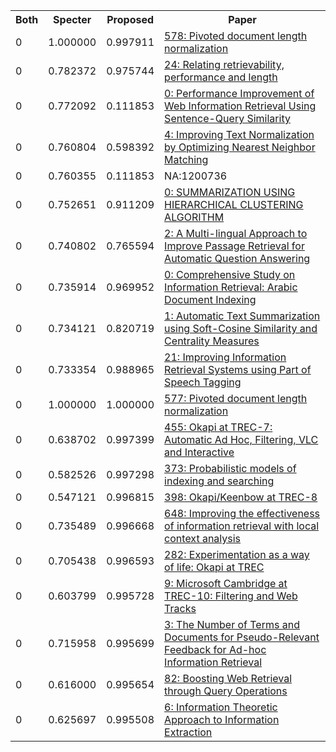 <html><table><tr>
<th>Both</th>
<th>Specter</th>
<th>Proposed</th>
<th>Paper</th>
</tr>
<tr>
<td>0</td>
<td>1.000000</td>
<td>0.997911</td>
<td><a href="https://www.semanticscholar.org/paper/2dea7a926fa54decb993d3c23e0140f45e15c4d8">578: Pivoted document length normalization</a></td>
</tr>
<tr>
<td>0</td>
<td>0.782372</td>
<td>0.975744</td>
<td><a href="https://www.semanticscholar.org/paper/e114bb9d869dbbaad7550ab54852ea073d18c746">24: Relating retrievability, performance and length</a></td>
</tr>
<tr>
<td>0</td>
<td>0.772092</td>
<td>0.111853</td>
<td><a href="https://www.semanticscholar.org/paper/c50946ca468e69b98f754a6109e9c3945db06bd8">0: Performance Improvement of Web Information Retrieval Using Sentence-Query Similarity</a></td>
</tr>
<tr>
<td>0</td>
<td>0.760804</td>
<td>0.598392</td>
<td><a href="https://www.semanticscholar.org/paper/71f4e7b305e91b7fa40d9729c31da8329490fff3">4: Improving Text Normalization by Optimizing Nearest Neighbor Matching</a></td>
</tr>
<tr>
<td>0</td>
<td>0.760355</td>
<td>0.111853</td>
<td>NA:1200736</td>
</tr>
<tr>
<td>0</td>
<td>0.752651</td>
<td>0.911209</td>
<td><a href="https://www.semanticscholar.org/paper/8c9285b171820d2301ab50a6cbb3a02fd5c86dc9">0: SUMMARIZATION USING HIERARCHICAL CLUSTERING ALGORITHM</a></td>
</tr>
<tr>
<td>0</td>
<td>0.740802</td>
<td>0.765594</td>
<td><a href="https://www.semanticscholar.org/paper/370578b479936a9d1c6771e0e1a4ead50dc42049">2: A Multi-lingual Approach to Improve Passage Retrieval for Automatic Question Answering</a></td>
</tr>
<tr>
<td>0</td>
<td>0.735914</td>
<td>0.969952</td>
<td><a href="https://www.semanticscholar.org/paper/477821ad1844b20eb61952ff0023104e6c8377be">0: Comprehensive Study on Information Retrieval: Arabic Document Indexing</a></td>
</tr>
<tr>
<td>0</td>
<td>0.734121</td>
<td>0.820719</td>
<td><a href="https://www.semanticscholar.org/paper/16ee8bd854943d0e8b2dd83bc6ed90d5078d69b8">1: Automatic Text Summarization using Soft-Cosine Similarity and Centrality Measures</a></td>
</tr>
<tr>
<td>0</td>
<td>0.733354</td>
<td>0.988965</td>
<td><a href="https://www.semanticscholar.org/paper/78dd4abe2d2525423ea32ea4294a89c2857f2e75">21: Improving Information Retrieval Systems using Part of Speech Tagging</a></td>
</tr>
<tr>
<td>0</td>
<td>1.000000</td>
<td>1.000000</td>
<td><a href="https://www.semanticscholar.org/paper/173443511c450bd8f61e3d1122982f74c94147ae">577: Pivoted document length normalization</a></td>
</tr>
<tr>
<td>0</td>
<td>0.638702</td>
<td>0.997399</td>
<td><a href="https://www.semanticscholar.org/paper/8e948e69da982310a283d04ba185ff2bdcf43a2a">455: Okapi at TREC-7: Automatic Ad Hoc, Filtering, VLC and Interactive</a></td>
</tr>
<tr>
<td>0</td>
<td>0.582526</td>
<td>0.997298</td>
<td><a href="https://www.semanticscholar.org/paper/701db31a4914bb3cbdbeb443a289fe07f535ea7a">373: Probabilistic models of indexing and searching</a></td>
</tr>
<tr>
<td>0</td>
<td>0.547121</td>
<td>0.996815</td>
<td><a href="https://www.semanticscholar.org/paper/74be8c9bbfef2b9bd7ff7341c7fbaa0d66c274bb">398: Okapi/Keenbow at TREC-8</a></td>
</tr>
<tr>
<td>0</td>
<td>0.735489</td>
<td>0.996668</td>
<td><a href="https://www.semanticscholar.org/paper/b0932247aae90a77c93a1d7bf88d142b088d9c19">648: Improving the effectiveness of information retrieval with local context analysis</a></td>
</tr>
<tr>
<td>0</td>
<td>0.705438</td>
<td>0.996593</td>
<td><a href="https://www.semanticscholar.org/paper/25cacc430c97148f743aa0e75c75edf6fba4acbf">282: Experimentation as a way of life: Okapi at TREC</a></td>
</tr>
<tr>
<td>0</td>
<td>0.603799</td>
<td>0.995728</td>
<td><a href="https://www.semanticscholar.org/paper/d7d8610f81d0c6f97c3c224879a7f226492ea260">9: Microsoft Cambridge at TREC-10: Filtering and Web Tracks</a></td>
</tr>
<tr>
<td>0</td>
<td>0.715958</td>
<td>0.995699</td>
<td><a href="https://www.semanticscholar.org/paper/75b47ecba66754f8943702cac884e2f7d5fcf425">3: The Number of Terms and Documents for Pseudo-Relevant Feedback for Ad-hoc Information Retrieval</a></td>
</tr>
<tr>
<td>0</td>
<td>0.616000</td>
<td>0.995654</td>
<td><a href="https://www.semanticscholar.org/paper/84ed104d70d0a3eb3fc85f6954865209f8e9ebc3">82: Boosting Web Retrieval through Query Operations</a></td>
</tr>
<tr>
<td>0</td>
<td>0.625697</td>
<td>0.995508</td>
<td><a href="https://www.semanticscholar.org/paper/94006f432309b394ccb5d314d4430e4d821d817c">6: Information Theoretic Approach to Information Extraction</a></td>
</tr>
</table></html>
